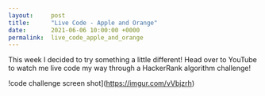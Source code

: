 ```yaml
---
layout:     post
title:      "Live Code - Apple and Orange"
date:       2021-06-06 10:00:00 +0000
permalink:  live_code_apple_and_orange
---
```


This week I decided to try something a little different! Head over to YouTube to watch me live code my way through a HackerRank algorithm challenge!

!code challenge screen shot](https://imgur.com/vVbjzrh)